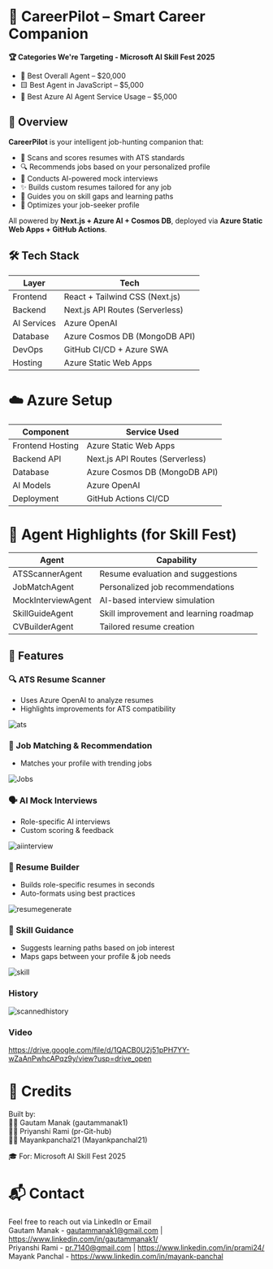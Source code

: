 # 🎯 CareerPilot – Smart Career Companion


**🏆 Categories We're Targeting - Microsoft AI Skill Fest 2025**
- 🥇 Best Overall Agent – $20,000
- 🟨 Best Agent in JavaScript – $5,000
- 🔵 Best Azure AI Agent Service Usage – $5,000

  



## 🧠 Overview

**CareerPilot** is your intelligent job-hunting companion that:
- 📄 Scans and scores resumes with ATS standards
- 🔍 Recommends jobs based on your personalized profile
- 🧠 Conducts AI-powered mock interviews
- ✨ Builds custom resumes tailored for any job
- 🎯 Guides you on skill gaps and learning paths
- 👤 Optimizes your job-seeker profile

All powered by **Next.js + Azure AI + Cosmos DB**, deployed via **Azure Static Web Apps + GitHub Actions**.


## 🛠️ Tech Stack

| Layer         | Tech                            |
|--------------|----------------------------------|
| Frontend     | React + Tailwind CSS (Next.js)   |
| Backend      | Next.js API Routes (Serverless)  |
| AI Services  | Azure OpenAI  |
| Database     | Azure Cosmos DB (MongoDB API)    |
| DevOps       | GitHub CI/CD + Azure SWA         |
| Hosting      | Azure Static Web Apps            |

  
# ☁️ Azure Setup

| Component            | Service Used                    |
|----------------------|----------------------------------|
| Frontend Hosting      | Azure Static Web Apps          |
| Backend API           | Next.js API Routes (Serverless)|
| Database              | Azure Cosmos DB (MongoDB API)  |
| AI Models             | Azure OpenAI                   |
| Deployment            | GitHub Actions CI/CD           |



# 🤖 Agent Highlights (for Skill Fest)

| Agent               | Capability                            |
|----------------------|----------------------------------|
| ATSScannerAgent    | Resume evaluation and suggestions      |
| JobMatchAgent      | Personalized job recommendations       |
| MockInterviewAgent | AI-based interview simulation          |
| SkillGuideAgent    | Skill improvement and learning roadmap |
| CVBuilderAgent     | Tailored resume creation               |


## 🚀 Features

### 🔍 ATS Resume Scanner
- Uses Azure OpenAI to analyze resumes
- Highlights improvements for ATS compatibility  
  
![ats](https://github.com/user-attachments/assets/07eb225d-39bd-4e21-a7f3-014ca000e647)


### 🧠 Job Matching & Recommendation
- Matches your profile with trending jobs  
  

![Jobs](https://github.com/user-attachments/assets/56beb424-2246-44c8-a81d-43e65c7151f6)


### 🗣️ AI Mock Interviews
- Role-specific AI interviews
- Custom scoring & feedback  
  

![aiinterview](https://github.com/user-attachments/assets/fb8a3c85-148d-4d2a-9ef8-91b0a5372afb)

### 🧾 Resume Builder
- Builds role-specific resumes in seconds
- Auto-formats using best practices  
  

![resumegenerate](https://github.com/user-attachments/assets/9edaebb4-c40c-4bcf-a8fb-6c63645d0bd0)


### 🧭 Skill Guidance
- Suggests learning paths based on job interest
- Maps gaps between your profile & job needs  
  

![skill](https://github.com/user-attachments/assets/be3c5957-0d4e-4685-a615-2d364c9f865b)
  
### History
![scannedhistory](https://github.com/user-attachments/assets/b014dc92-99f1-45c0-b629-198d177c5246)

### Video
https://drive.google.com/file/d/1QACB0U2j51pPH7YY-wZaAnPwhcAPqz9y/view?usp=drive_open


# 📣 Credits  
Built by:  
🧑‍💻 Gautam Manak (gautammanak1)  
🧑‍💻 Priyanshi Rami (pr-Git-hub)  
🧑‍💻 Mayankpanchal21 (Mayankpanchal21)
  
🎓 For: Microsoft AI Skill Fest 2025  
  
# 📬 Contact
Feel free to reach out via LinkedIn or Email  
Gautam Manak - gautammanak1@gmail.com | https://www.linkedin.com/in/gautammanak1/  
Priyanshi Rami - pr.7140@gmail.com | https://www.linkedin.com/in/prami24/  
Mayank Panchal - https://www.linkedin.com/in/mayank-panchal




